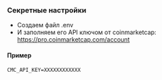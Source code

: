 ### Секретные настройки
* Создаем файл .env
* И заполняем его API ключом от coinmarketcap:
    https://pro.coinmarketcap.com/account

#### Пример
    CMC_API_KEY=XXXXXXXXXXXX